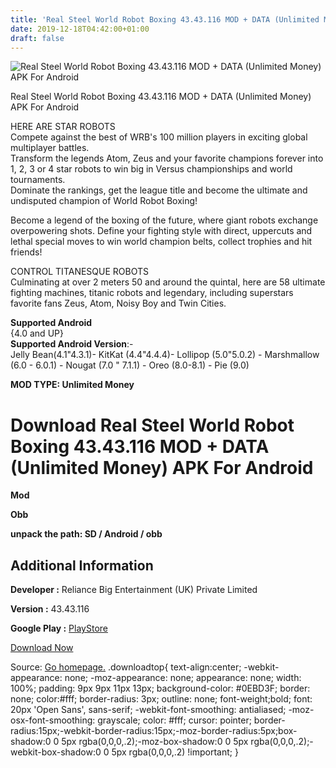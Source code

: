 ```yaml
---
title: 'Real Steel World Robot Boxing 43.43.116 MOD + DATA (Unlimited Money) APK For Android'
date: 2019-12-18T04:42:00+01:00
draft: false
---
```


![Real Steel World Robot Boxing 43.43.116 MOD + DATA (Unlimited Money) APK For Android](https://i2.wp.com/apkhome.net/wp-content/uploads/2019/11/Real-Steel-World-Robot-Boxing.jpg "Real Steel World Robot Boxing 43.43.116 MOD + DATA (Unlimited Money) APK For Android")

  

Real Steel World Robot Boxing 43.43.116 MOD + DATA (Unlimited Money) APK For Android

HERE ARE STAR ROBOTS  
Compete against the best of WRB's 100 million players in exciting global multiplayer battles.  
Transform the legends Atom, Zeus and your favorite champions forever into 1, 2, 3 or 4 star robots to win big in Versus championships and world tournaments.  
Dominate the rankings, get the league title and become the ultimate and undisputed champion of World Robot Boxing!

Become a legend of the boxing of the future, where giant robots exchange overpowering shots. Define your fighting style with direct, uppercuts and lethal special moves to win world champion belts, collect trophies and hit friends!

CONTROL TITANESQUE ROBOTS  
Culminating at over 2 meters 50 and around the quintal, here are 58 ultimate fighting machines, titanic robots and legendary, including superstars favorite fans Zeus, Atom, Noisy Boy and Twin Cities.

**Supported Android**  
{4.0 and UP}  
**Supported Android Version**:-  
Jelly Bean(4.1"4.3.1)- KitKat (4.4"4.4.4)- Lollipop (5.0"5.0.2) - Marshmallow (6.0 - 6.0.1) - Nougat (7.0 " 7.1.1) - Oreo (8.0-8.1) - Pie (9.0)

**MOD TYPE: Unlimited Money**

Download Real Steel World Robot Boxing 43.43.116 MOD + DATA (Unlimited Money) APK For Android
=============================================================================================

**Mod**

**Obb**

**unpack the path: SD / Android / obb**

Additional Information
----------------------

**Developer :** Reliance Big Entertainment (UK) Private Limited

**Version :** 43.43.116

**Google Play :** [PlayStore](https://play.google.com/store/apps/details?id=com.jumpgames.rswrb)

  

[Download Now](https://store4app.co/post/real-steel-world-robot-boxing-43-43-116-mod-data-unlimited-money-apk-for-android_1574520535)

  
Source: [Go homepage.](https://store4app.co/post/real-steel-world-robot-boxing-43-43-116-mod-data-unlimited-money-apk-for-android_1574520535) .downloadtop{ text-align:center; -webkit-appearance: none; -moz-appearance: none; appearance: none; width: 100%; padding: 9px 9px 11px 13px; background-color: #0EBD3F; border: none; color:#fff; border-radius: 3px; outline: none; font-weight;bold; font: 20px 'Open Sans', sans-serif; -webkit-font-smoothing: antialiased; -moz-osx-font-smoothing: grayscale; color: #fff; cursor: pointer; border-radius:15px;-webkit-border-radius:15px;-moz-border-radius:5px;box-shadow:0 0 5px rgba(0,0,0,.2);-moz-box-shadow:0 0 5px rgba(0,0,0,.2);-webkit-box-shadow:0 0 5px rgba(0,0,0,.2) !important; }